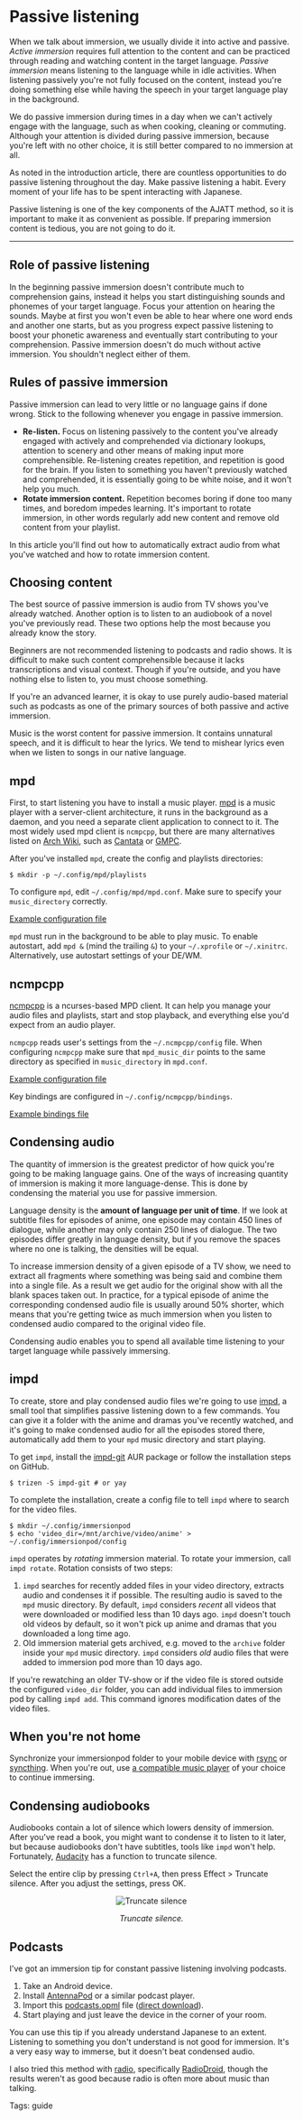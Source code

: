 # Passive listening

When we talk about immersion, we usually divide it into active and passive.
*Active immersion* requires full attention to the content
and can be practiced through reading and watching content in the target language.
*Passive immersion* means listening to the language while in idle activities.
When listening passively you're not fully focused on the content,
instead you're doing something else
while having the speech in your target language play in the background.

We do passive immersion during times in a day when we can't actively engage with the language,
such as when cooking, cleaning or commuting.
Although your attention is divided during passive immersion,
because you're left with no other choice,
it is still better compared to no immersion at all.

As noted in the introduction article, there are countless opportunities
to do passive listening throughout the day.
Make passive listening a habit.
Every moment of your life has to be spent interacting with Japanese.

Passive listening is one of the key components of the AJATT method,
so it is important to make it as convenient as possible.
If preparing immersion content is tedious, you are not going to do it.

****

## Role of passive listening

In the beginning passive immersion doesn't contribute much to comprehension gains,
instead it helps you start distinguishing sounds and phonemes of your target language.
Focus your attention on hearing the sounds.
Maybe at first you won't even be able to hear where one word ends and another one starts,
but as you progress expect passive listening to boost your phonetic awareness
and eventually start contributing to your comprehension.
Passive immersion doesn't do much without active immersion.
You shouldn't neglect either of them.

## Rules of passive immersion

Passive immersion can lead to very little or no language gains if done wrong.
Stick to the following whenever you engage in passive immersion.

* **Re-listen.**
Focus on listening passively to the content you've already engaged with actively
and comprehended via dictionary lookups, attention to scenery
and other means of making input more comprehensible.
Re-listening creates repetition, and repetition is good for the brain.
If you listen to something you haven't previously watched and comprehended,
it is essentially going to be white noise, and it won't help you much.
* **Rotate immersion content.**
Repetition becomes boring if done too many times, and boredom impedes learning.
It's important to rotate immersion,
in other words regularly add new content and remove old content from your playlist.

In this article you'll find out how to automatically extract audio from what you've watched
and how to rotate immersion content.

## Choosing content

The best source of passive immersion is audio from TV shows you've already watched.
Another option is to listen to an audiobook of a novel you've previously read.
These two options help the most because you already know the story.

Beginners are not recommended listening to podcasts and radio shows.
It is difficult to make such content comprehensible
because it lacks transcriptions and visual context.
Though if you're outside, and you have nothing else to listen to, you must choose something.

If you're an advanced learner,
it is okay to use purely audio-based material such as podcasts
as one of the primary sources of both passive and active immersion.

Music is the worst content for passive immersion.
It contains unnatural speech, and it is difficult to hear the lyrics.
We tend to mishear lyrics even when we listen to songs in our native language.

## mpd

First, to start listening you have to install a music player.
[mpd](https://wiki.archlinux.org/index.php/Music_Player_Daemon)
is a music player with a server-client architecture,
it runs in the background as a daemon,
and you need a separate client application to connect to it.
The most widely used mpd client is `ncmpcpp`, but there are many alternatives listed on
[Arch Wiki](https://wiki.archlinux.org/index.php/Music_Player_Daemon#Clients), such as
[Cantata](https://archlinux.org/packages/?name=cantata)
or
[GMPC](https://aur.archlinux.org/packages/gmpc/).

After you've installed `mpd`, create the config and playlists directories:

```
$ mkdir -p ~/.config/mpd/playlists
```

To configure `mpd`, edit `~/.config/mpd/mpd.conf`.
Make sure to specify your `music_directory` correctly.

[Example configuration file](https://github.com/tatsumoto-ren/dotfiles/blob/main/.config/mpd/mpd.conf)

`mpd` must run in the background to be able to play music.
To enable autostart, add `mpd &` (mind the trailing `&`) to your `~/.xprofile` or `~/.xinitrc`.
Alternatively, use autostart settings of your DE/WM.

## ncmpcpp

[ncmpcpp](https://wiki.archlinux.org/index.php/Ncmpcpp) is a ncurses-based MPD client.
It can help you manage your audio files and playlists,
start and stop playback, and everything else you'd expect from an audio player.

`ncmpcpp` reads user's settings from the `~/.ncmpcpp/config` file.
When configuring `ncmpcpp` make sure that `mpd_music_dir` points to the same directory
as specified in `music_directory` in `mpd.conf`.

[Example configuration file](https://github.com/tatsumoto-ren/dotfiles/blob/main/.config/ncmpcpp/config)

Key bindings are configured in `~/.config/ncmpcpp/bindings`.

[Example bindings file](https://github.com/tatsumoto-ren/dotfiles/blob/main/.config/ncmpcpp/bindings)

## Condensing audio

The quantity of immersion is the greatest predictor
of how quick you're going to be making language gains.
One of the ways of increasing quantity of immersion is making it more language-dense.
This is done by condensing the material you use for passive immersion.

Language density is the **amount of language per unit of time**.
If we look at subtitle files for episodes of anime,
one episode may contain 450 lines of dialogue,
while another may only contain 250 lines of dialogue.
The two episodes differ greatly in language density,
but if you remove the spaces where no one is talking,
the densities will be equal.

To increase immersion density of a given episode of a TV show,
we need to extract all fragments where something was being said and combine them into a single file.
As a result we get audio for the original show with all the blank spaces taken out.
In practice, for a typical episode of anime the corresponding condensed audio file
is usually around 50% shorter, which means that you're getting twice as much immersion
when you listen to condensed audio compared to the original video file.

Condensing audio enables you to spend all available time
listening to your target language
while passively immersing.

## impd

To create, store and play condensed audio files we're going to use
[impd](https://github.com/Ajatt-Tools/impd),
a small tool that simplifies passive listening down to a few commands.
You can give it a folder with the anime and dramas you've recently watched,
and it's going to make condensed audio for all the episodes stored there,
automatically add them to your `mpd` music directory and start playing.

To get `impd`, install the
[impd-git](https://aur.archlinux.org/packages/impd-git/)
AUR package or follow the installation steps on GitHub.

```
$ trizen -S impd-git # or yay
```

To complete the installation, create a config file
to tell `impd` where to search for the video files.

```
$ mkdir ~/.config/immersionpod
$ echo 'video_dir=/mnt/archive/video/anime' > ~/.config/immersionpod/config
```

`impd` operates by *rotating* immersion material.
To rotate your immersion, call `impd rotate`.
Rotation consists of two steps:
1) `impd` searches for recently added files in your video directory,
extracts audio and condenses it if possible.
The resulting audio is saved to the `mpd` music directory.
By default, `impd` considers *recent* all videos
that were downloaded or modified less than 10 days ago.
`impd` doesn't touch old videos by default,
so it won't pick up anime and dramas that you downloaded a long time ago.
2) Old immersion material gets archived,
e.g. moved to the `archive` folder inside your `mpd` music directory.
`impd` considers *old* audio files that were added to immersion pod more than 10 days ago.

If you're rewatching an older TV-show
or if the video file is stored outside the configured `video_dir` folder,
you can add individual files to immersion pod by calling `impd add`.
This command ignores modification dates of the video files.

## When you're not home

Synchronize your immersionpod folder to your mobile device with
[rsync](https://wiki.archlinux.org/index.php/Rsync)
or
[syncthing](https://wiki.archlinux.org/index.php/Syncthing).
When you're out, use
[a compatible music player](resources.html#audio-players) of your choice to continue immersing.

## Condensing audiobooks

Audiobooks contain a lot of silence which lowers density of immersion.
After you've read a book, you might want to condense it to listen to it later,
but because audiobooks don't have subtitles, tools like `impd` won't help.
Fortunately,
[Audacity](https://archlinux.org/packages/?name=audacity)
has a function to truncate silence.

Select the entire clip by pressing `Ctrl+A`, then press
Effect > Truncate silence. After you adjust the settings, press OK.

<p align="center"><img src="img/audacity-truncate-silence.webp" alt="Truncate silence" class="shadow"></p>
<p align="center"><i>Truncate silence.</i></p>

## Podcasts

I've got an immersion tip for constant passive listening involving podcasts.

1) Take an Android device.
2) Install
[AntennaPod](https://f-droid.org/packages/de.danoeh.antennapod/)
or a similar podcast player.
3) Import this
[podcasts.opml](https://gist.github.com/tatsumoto-ren/1df342d5270680f3c9dca078a93298a4)
file
([direct download](https://gist.githubusercontent.com/tatsumoto-ren/1df342d5270680f3c9dca078a93298a4/raw/d885f6c2f6ba11076f1e7b5c930472925e050304/podcasts.opml)).
4) Start playing and just leave the device in the corner of your room.

You can use this tip if you already understand Japanese to an extent.
Listening to something you don't understand is not good for immersion.
It's a very easy way to immerse, but it doesn't beat condensed audio.

I also tried this method with [radio](https://search.f-droid.org/?q=radio&lang=en),
specifically [RadioDroid](https://f-droid.org/en/packages/net.programmierecke.radiodroid2/),
though the results weren't as good because radio is often more about music than talking.

Tags: guide
